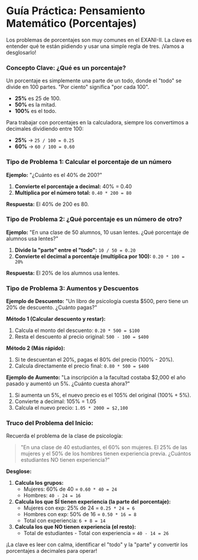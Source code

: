 # Guía Práctica: Pensamiento Matemático (Porcentajes)

Los problemas de porcentajes son muy comunes en el EXANI-II. La clave es entender qué te están pidiendo y usar una simple regla de tres. ¡Vamos a desglosarlo!

### Concepto Clave: ¿Qué es un porcentaje?

Un porcentaje es simplemente una parte de un todo, donde el "todo" se divide en 100 partes. "Por ciento" significa "por cada 100".

- **25%** es 25 de 100.
- **50%** es la mitad.
- **100%** es el todo.

Para trabajar con porcentajes en la calculadora, siempre los convertimos a decimales dividiendo entre 100:
- **25%** -> `25 / 100 = 0.25`
- **60%** -> `60 / 100 = 0.60`

### Tipo de Problema 1: Calcular el porcentaje de un número

**Ejemplo:** "¿Cuánto es el 40% de 200?"

1.  **Convierte el porcentaje a decimal:** 40% = 0.40
2.  **Multiplica por el número total:** `0.40 * 200 = 80`

**Respuesta:** El 40% de 200 es 80.

### Tipo de Problema 2: ¿Qué porcentaje es un número de otro?

**Ejemplo:** "En una clase de 50 alumnos, 10 usan lentes. ¿Qué porcentaje de alumnos usa lentes?"

1.  **Divide la "parte" entre el "todo":** `10 / 50 = 0.20`
2.  **Convierte el decimal a porcentaje (multiplica por 100):** `0.20 * 100 = 20%`

**Respuesta:** El 20% de los alumnos usa lentes.

### Tipo de Problema 3: Aumentos y Descuentos

**Ejemplo de Descuento:** "Un libro de psicología cuesta $500, pero tiene un 20% de descuento. ¿Cuánto pagas?"

**Método 1 (Calcular descuento y restar):**
1.  Calcula el monto del descuento: `0.20 * 500 = $100`
2.  Resta el descuento al precio original: `500 - 100 = $400`

**Método 2 (Más rápido):**
1.  Si te descuentan el 20%, pagas el 80% del precio (100% - 20%).
2.  Calcula directamente el precio final: `0.80 * 500 = $400`

**Ejemplo de Aumento:** "La inscripción a la facultad costaba $2,000 el año pasado y aumentó un 5%. ¿Cuánto cuesta ahora?"

1.  Si aumenta un 5%, el nuevo precio es el 105% del original (100% + 5%).
2.  Convierte a decimal: 105% = 1.05
3.  Calcula el nuevo precio: `1.05 * 2000 = $2,100`

### Truco del Problema del Inicio:

Recuerda el problema de la clase de psicología:
> "En una clase de 40 estudiantes, el 60% son mujeres. El 25% de las mujeres y el 50% de los hombres tienen experiencia previa. ¿Cuántos estudiantes NO tienen experiencia?"

**Desglose:**
1.  **Calcula los grupos:**
    - Mujeres: 60% de 40 = `0.60 * 40 = 24`
    - Hombres: `40 - 24 = 16`
2.  **Calcula los que SÍ tienen experiencia (la parte del porcentaje):**
    - Mujeres con exp: 25% de 24 = `0.25 * 24 = 6`
    - Hombres con exp: 50% de 16 = `0.50 * 16 = 8`
    - Total con experiencia: `6 + 8 = 14`
3.  **Calcula los que NO tienen experiencia (el resto):**
    - Total de estudiantes - Total con experiencia = `40 - 14 = 26`

¡La clave es leer con calma, identificar el "todo" y la "parte" y convertir los porcentajes a decimales para operar! 
